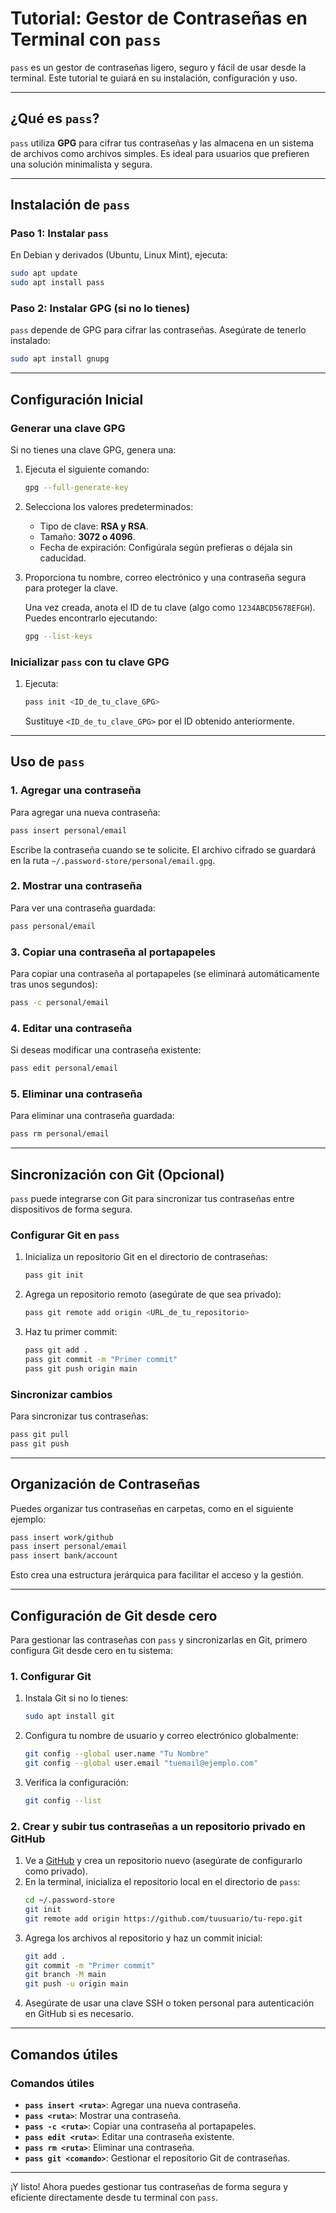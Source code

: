 # Tutorial: Gestor de Contraseñas en Terminal con `pass`

`pass` es un gestor de contraseñas ligero, seguro y fácil de usar desde la terminal. Este tutorial te guiará en su instalación, configuración y uso.

---

## **¿Qué es `pass`?**

`pass` utiliza **GPG** para cifrar tus contraseñas y las almacena en un sistema de archivos como archivos simples. Es ideal para usuarios que prefieren una solución minimalista y segura.

---

## **Instalación de `pass`**

### **Paso 1: Instalar `pass`**
En Debian y derivados (Ubuntu, Linux Mint), ejecuta:

```bash
sudo apt update
sudo apt install pass
```

### **Paso 2: Instalar GPG (si no lo tienes)**
`pass` depende de GPG para cifrar las contraseñas. Asegúrate de tenerlo instalado:

```bash
sudo apt install gnupg
```

---

## **Configuración Inicial**

### **Generar una clave GPG**
Si no tienes una clave GPG, genera una:

1. Ejecuta el siguiente comando:
   ```bash
   gpg --full-generate-key
   ```
2. Selecciona los valores predeterminados:
   - Tipo de clave: **RSA y RSA**.
   - Tamaño: **3072 o 4096**.
   - Fecha de expiración: Configúrala según prefieras o déjala sin caducidad.
3. Proporciona tu nombre, correo electrónico y una contraseña segura para proteger la clave.

   Una vez creada, anota el ID de tu clave (algo como `1234ABCD5678EFGH`). Puedes encontrarlo ejecutando:

   ```bash
   gpg --list-keys
   ```

### **Inicializar `pass` con tu clave GPG**

1. Ejecuta:
   ```bash
   pass init <ID_de_tu_clave_GPG>
   ```
   Sustituye `<ID_de_tu_clave_GPG>` por el ID obtenido anteriormente.

---

## **Uso de `pass`**

### **1. Agregar una contraseña**
Para agregar una nueva contraseña:

```bash
pass insert personal/email
```

Escribe la contraseña cuando se te solicite. El archivo cifrado se guardará en la ruta `~/.password-store/personal/email.gpg`.

### **2. Mostrar una contraseña**
Para ver una contraseña guardada:

```bash
pass personal/email
```

### **3. Copiar una contraseña al portapapeles**
Para copiar una contraseña al portapapeles (se eliminará automáticamente tras unos segundos):

```bash
pass -c personal/email
```

### **4. Editar una contraseña**
Si deseas modificar una contraseña existente:

```bash
pass edit personal/email
```

### **5. Eliminar una contraseña**
Para eliminar una contraseña guardada:

```bash
pass rm personal/email
```

---

## **Sincronización con Git (Opcional)**

`pass` puede integrarse con Git para sincronizar tus contraseñas entre dispositivos de forma segura.

### **Configurar Git en `pass`**
1. Inicializa un repositorio Git en el directorio de contraseñas:
   
   ```bash
   pass git init
   ```
2. Agrega un repositorio remoto (asegúrate de que sea privado):
   
   ```bash
   pass git remote add origin <URL_de_tu_repositorio>
   ```
3. Haz tu primer commit:
   
   ```bash
   pass git add .
   pass git commit -m "Primer commit"
   pass git push origin main
   ```

### **Sincronizar cambios**
Para sincronizar tus contraseñas:

```bash
pass git pull
pass git push
```

---

## **Organización de Contraseñas**
Puedes organizar tus contraseñas en carpetas, como en el siguiente ejemplo:

```bash
pass insert work/github
pass insert personal/email
pass insert bank/account
```

Esto crea una estructura jerárquica para facilitar el acceso y la gestión.

---

## **Configuración de Git desde cero**

Para gestionar las contraseñas con `pass` y sincronizarlas en Git, primero configura Git desde cero en tu sistema:

### **1. Configurar Git**

1. Instala Git si no lo tienes:
   ```bash
   sudo apt install git
   ```
2. Configura tu nombre de usuario y correo electrónico globalmente:
   ```bash
   git config --global user.name "Tu Nombre"
   git config --global user.email "tuemail@ejemplo.com"
   ```
3. Verifica la configuración:
   ```bash
   git config --list
   ```

### **2. Crear y subir tus contraseñas a un repositorio privado en GitHub**

1. Ve a [GitHub](https://github.com) y crea un repositorio nuevo (asegúrate de configurarlo como privado).
2. En la terminal, inicializa el repositorio local en el directorio de `pass`:
   ```bash
   cd ~/.password-store
   git init
   git remote add origin https://github.com/tuusuario/tu-repo.git
   ```
3. Agrega los archivos al repositorio y haz un commit inicial:
   ```bash
   git add .
   git commit -m "Primer commit"
   git branch -M main
   git push -u origin main
   ```
4. Asegúrate de usar una clave SSH o token personal para autenticación en GitHub si es necesario.

---

## **Comandos útiles**

### Comandos útiles

- **`pass insert <ruta>`**: Agregar una nueva contraseña.
- **`pass <ruta>`**: Mostrar una contraseña.
- **`pass -c <ruta>`**: Copiar una contraseña al portapapeles.
- **`pass edit <ruta>`**: Editar una contraseña existente.
- **`pass rm <ruta>`**: Eliminar una contraseña.
- **`pass git <comando>`**: Gestionar el repositorio Git de contraseñas.
---

¡Y listo! Ahora puedes gestionar tus contraseñas de forma segura y eficiente directamente desde tu terminal con `pass`.
